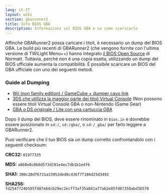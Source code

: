 ```yaml
---
lang: it-IT
layout: wiki
section: gbarunner2
title: Info BIOS GBA
description: Informazioni sul BIOS GBA e su come scaricarlo
---
```


Affinché GBARunner2 possa caricare i titoli, è necessario un dump del BIOS GBA. Le build più recenti di GBARunner2 (che vengono fornite con l'ultima versione di TWiLight Menu++) hanno integrato [il BIOS Open Source](https://github.com/Normmatt/gba_bios) di Normatt. Tuttavia, perché non è una copia esatta, utilizzando un dump del BIOS ufficiale aumenta la compatibilità. È possibile scaricare un BIOS del GBA ufficiale con uno dei seguenti metodi.

### Guide al Dumping

- [Wii (non family edition) / GameCube + dumper cavo link](https://github.com/FIX94/gba-link-cable-dumper)
- [3DS che utilizza la maggior parte dei titoli Virtual Console](https://glazedbelmont.github.io/gbabiosdump/#virtual-console-title-from-a-3ds) (Non possono essere titoli Virtual Console GBA o non-Nintendo (Game Gear)
- [GBA o DS originale / Lite con una cartuccia GBA](https://glazedbelmont.github.io/gbabiosdump/#gameboy-advance-sp-micro-ds-ds-lite)

Dopo il dump del BIOS, deve essere rinominato in `bios.in` e dovrebbe essere posizionato in `sd:/`, `sd:/gba/`, o `sd:/_gba/` per farlo leggere a GBARunner2.

Puoi verificare che il tuo BIOS sia un dump corretto confrontandolo con i seguenti checksum:

**CRC32:** `81977335`

**MD5:** `a860e8c0b6d573d191e4ec7db1b1e4f6`

**SHA1:** `300c20df6731a33952ded8c436f7f186d25d3492`

**SHA256:** `fd2547724b505f487e6dcb29ec2ecff3af35a841a77ab2e85fd87350abd36570`
